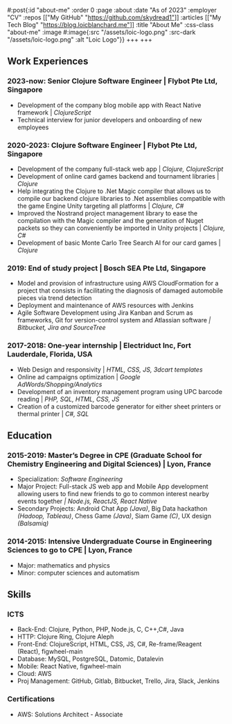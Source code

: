 #:post{:id "about-me"
       :order 0
       :page :about
       :date "As of 2023"
       :employer "CV"
       :repos [["My GitHub" "https://github.com/skydread1"]]
       :articles [["My Tech Blog" "https://blog.loicblanchard.me"]]
       :title "About Me"
       :css-class "about-me"
       :image #:image{:src "/assets/loic-logo.png"
                      :src-dark "/assets/loic-logo.png"
                      :alt "Loic Logo"}}
+++
+++
## Work Experiences

### 2023-now: Senior Clojure Software Engineer | Flybot Pte Ltd, Singapore

- Development of the company blog mobile app with React Native framework | _ClojureScript_
- Technical interview for junior developers and onboarding of new employees

### 2020-2023: Clojure Software Engineer | Flybot Pte Ltd, Singapore

- Development of the company full-stack web app | _Clojure, ClojureScript_
- Development of online card games backend and tournament libraries | _Clojure_
- Help integrating the Clojure to .Net Magic compiler that allows us to compile our backend clojure libraries to .Net assemblies compatible with the game Engine Unity targeting all platforms | _Clojure, C#_
- Improved the Nostrand project management library to ease the compilation with the Magic compiler and the generation of Nuget packets so they can conveniently be imported in Unity projects | _Clojure, C#_
- Development of basic Monte Carlo Tree Search AI for our card games | _Clojure_

### 2019: End of study project | Bosch SEA Pte Ltd, Singapore
- Model and provision of infrastructure using AWS CloudFormation for a project that consists in facilitating the diagnosis of damaged automobile pieces via trend detection
- Deployment and maintenance of AWS resources with Jenkins
- Agile Software Development using Jira Kanban and Scrum as frameworks, Git for version-control system and Atlassian software _| Bitbucket, Jira and SourceTree_

### 2017-2018: One-year internship | Electriduct Inc, Fort Lauderdale, Florida, USA
- Web Design and responsivity | _HTML, CSS, JS, 3dcart templates_
- Online ad campaigns optimization | _Google AdWords/Shopping/Analytics_
- Development of an inventory management program using UPC barcode reading | _PHP, SQL, HTML, CSS, JS_
- Creation of a customized barcode generator for either sheet printers or thermal printer | _C#, SQL_

## Education

### 2015-2019: Master’s Degree in CPE (Graduate School for Chemistry Engineering and Digital Sciences) | Lyon, France

- Specialization: *Software Engineering*
- Major Project: Full-stack JS web app and Mobile App development allowing users to find new friends to go to common interest nearby events together _| Node.js, ReactJS, React Native_
- Secondary Projects: Android Chat App _(Java)_, Big Data hackathon _(Hadoop, Tableau)_, Chess Game _(Java)_, Siam Game _(C)_, UX design _(Balsamiq)_

### 2014-2015: Intensive Undergraduate Course in Engineering Sciences to go to CPE | Lyon, France
- Major: mathematics and physics
- Minor: computer sciences and automatism

## Skills

### ICTS             
- Back-End: Clojure, Python, PHP, Node.js, C, C++,C#, Java
- HTTP: Clojure Ring, Clojure Aleph
- Front-End: ClojureScript, HTML, CSS, JS, C#, Re-frame/Reagent (React), figwheel-main
- Database: MySQL, PostgreSQL, Datomic, Datalevin
- Mobile: React Native, figwheel-main
- Cloud: AWS
- Proj Management: GitHub, Gitlab, Bitbucket, Trello, Jira, Slack, Jenkins

### Certifications
- AWS: Solutions Architect - Associate

